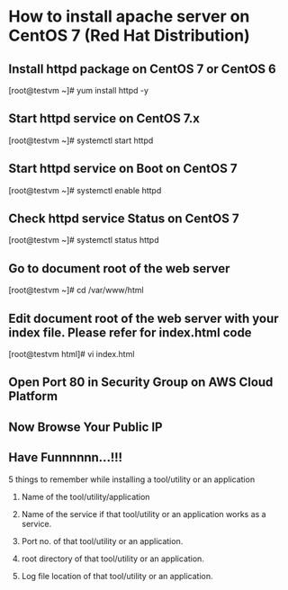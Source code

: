 # How to install apache server on CentOS 7 (Red Hat Distribution)

## Install httpd package on CentOS 7 or CentOS 6
[root@testvm ~]# yum install httpd -y

## Start httpd service on CentOS 7.x
[root@testvm ~]# systemctl start httpd


## Start httpd service on Boot on CentOS 7
[root@testvm ~]# systemctl enable httpd

## Check httpd service Status on CentOS 7
[root@testvm ~]# systemctl status httpd

## Go to document root of the web server
[root@testvm ~]# cd /var/www/html

## Edit document root of the web server with your index file. Please refer [](https://gitlab.com/-/snippets/2303015) for index.html code
[root@testvm html]# vi index.html


## Open Port 80 in Security Group on AWS Cloud Platform

## Now Browse Your Public IP 

## Have Funnnnnn...!!!

5 things to remember while installing a tool/utility or an application

1. Name of  the tool/utility/application

2. Name of the service if that tool/utility or an application works as a service.

3. Port no. of that tool/utility or an application.

4. root directory of that tool/utility or an application.

5. Log file location of that tool/utility or an application.


